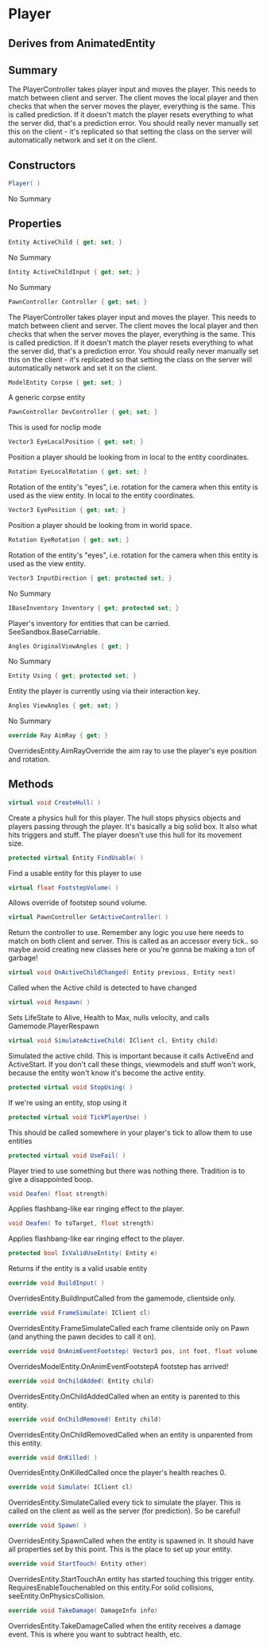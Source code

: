 # Player

## Derives from AnimatedEntity

## Summary

The PlayerController takes player input and moves the player. This needs
to match between client and server. The client moves the local player and
then checks that when the server moves the player, everything is the same.
This is called prediction. If it doesn't match the player resets everything
to what the server did, that's a prediction error.
You should really never manually set this on the client - it's replicated so
that setting the class on the server will automatically network and set it
on the client.
## Constructors

```c#
Player( ) 
```
No Summary
## Properties

```c#
Entity ActiveChild { get; set; } 
```
No Summary
```c#
Entity ActiveChildInput { get; set; } 
```
No Summary
```c#
PawnController Controller { get; set; } 
```
The PlayerController takes player input and moves the player. This needs
to match between client and server. The client moves the local player and
then checks that when the server moves the player, everything is the same.
This is called prediction. If it doesn't match the player resets everything
to what the server did, that's a prediction error.
You should really never manually set this on the client - it's replicated so
that setting the class on the server will automatically network and set it
on the client.
```c#
ModelEntity Corpse { get; set; } 
```
A generic corpse entity
```c#
PawnController DevController { get; set; } 
```
This is used for noclip mode
```c#
Vector3 EyeLocalPosition { get; set; } 
```
Position a player should be looking from in local to the entity coordinates.
```c#
Rotation EyeLocalRotation { get; set; } 
```
Rotation of the entity's "eyes", i.e. rotation for the camera when this entity is used as the view entity. In local to the entity coordinates.
```c#
Vector3 EyePosition { get; set; } 
```
Position a player should be looking from in world space.
```c#
Rotation EyeRotation { get; set; } 
```
Rotation of the entity's "eyes", i.e. rotation for the camera when this entity is used as the view entity.
```c#
Vector3 InputDirection { get; protected set; } 
```
No Summary
```c#
IBaseInventory Inventory { get; protected set; } 
```
Player's inventory for entities that can be carried. SeeSandbox.BaseCarriable.
```c#
Angles OriginalViewAngles { get; } 
```
No Summary
```c#
Entity Using { get; protected set; } 
```
Entity the player is currently using via their interaction key.
```c#
Angles ViewAngles { get; set; } 
```
No Summary
```c#
override Ray AimRay { get; } 
```
OverridesEntity.AimRayOverride the aim ray to use the player's eye position and rotation.
## Methods

```c#
virtual void CreateHull( ) 
```
Create a physics hull for this player. The hull stops physics objects and players passing through
the player. It's basically a big solid box. It also what hits triggers and stuff.
The player doesn't use this hull for its movement size.
```c#
protected virtual Entity FindUsable( ) 
```
Find a usable entity for this player to use
```c#
virtual float FootstepVolume( ) 
```
Allows override of footstep sound volume.
```c#
virtual PawnController GetActiveController( ) 
```
Return the controller to use. Remember any logic you use here needs to match
on both client and server. This is called as an accessor every tick.. so maybe
avoid creating new classes here or you're gonna be making a ton of garbage!
```c#
virtual void OnActiveChildChanged( Entity previous, Entity next) 
```
Called when the Active child is detected to have changed
```c#
virtual void Respawn( ) 
```
Sets LifeState to Alive, Health to Max, nulls velocity, and calls Gamemode.PlayerRespawn
```c#
virtual void SimulateActiveChild( IClient cl, Entity child) 
```
Simulated the active child. This is important because it calls ActiveEnd and ActiveStart.
If you don't call these things, viewmodels and stuff won't work, because the entity won't
know it's become the active entity.
```c#
protected virtual void StopUsing( ) 
```
If we're using an entity, stop using it
```c#
protected virtual void TickPlayerUse( ) 
```
This should be called somewhere in your player's tick to allow them to use entities
```c#
protected virtual void UseFail( ) 
```
Player tried to use something but there was nothing there.
Tradition is to give a disappointed boop.
```c#
void Deafen( float strength) 
```
Applies flashbang-like ear ringing effect to the player.
```c#
void Deafen( To toTarget, float strength) 
```
Applies flashbang-like ear ringing effect to the player.
```c#
protected bool IsValidUseEntity( Entity e) 
```
Returns if the entity is a valid usable entity
```c#
override void BuildInput( ) 
```
OverridesEntity.BuildInputCalled from the gamemode, clientside only.
```c#
override void FrameSimulate( IClient cl) 
```
OverridesEntity.FrameSimulateCalled each frame clientside only on Pawn (and anything the pawn decides to call it on).
```c#
override void OnAnimEventFootstep( Vector3 pos, int foot, float volume) 
```
OverridesModelEntity.OnAnimEventFootstepA footstep has arrived!
```c#
override void OnChildAdded( Entity child) 
```
OverridesEntity.OnChildAddedCalled when an entity is parented to this entity.
```c#
override void OnChildRemoved( Entity child) 
```
OverridesEntity.OnChildRemovedCalled when an entity is unparented from this entity.
```c#
override void OnKilled( ) 
```
OverridesEntity.OnKilledCalled once the player's health reaches 0.
```c#
override void Simulate( IClient cl) 
```
OverridesEntity.SimulateCalled every tick to simulate the player. This is called on the
client as well as the server (for prediction). So be careful!
```c#
override void Spawn( ) 
```
OverridesEntity.SpawnCalled when the entity is spawned in. It should have all properties set by this point.
This is the place to set up your entity.
```c#
override void StartTouch( Entity other) 
```
OverridesEntity.StartTouchAn entity has started touching this trigger entity. RequiresEnableTouchenabled on this entity.For solid collisions, seeEntity.OnPhysicsCollision.
```c#
override void TakeDamage( DamageInfo info) 
```
OverridesEntity.TakeDamageCalled when the entity receives a damage event. This is where you want to subtract health, etc.
